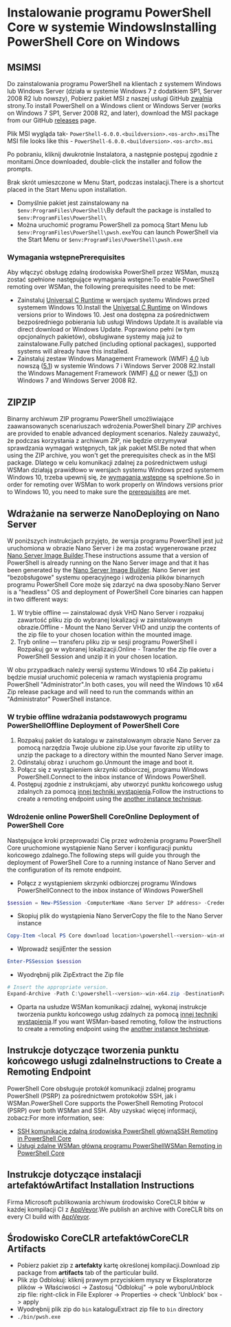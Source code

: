 # <a name="installing-powershell-core-on-windows"></a><span data-ttu-id="24fe4-101">Instalowanie programu PowerShell Core w systemie Windows</span><span class="sxs-lookup"><span data-stu-id="24fe4-101">Installing PowerShell Core on Windows</span></span>

## <a name="msi"></a><span data-ttu-id="24fe4-102">MSI</span><span class="sxs-lookup"><span data-stu-id="24fe4-102">MSI</span></span>

<span data-ttu-id="24fe4-103">Do zainstalowania programu PowerShell na klientach z systemem Windows lub Windows Server (działa w systemie Windows 7 z dodatkiem SP1, Server 2008 R2 lub nowszy), Pobierz pakiet MSI z naszej usługi GitHub [zwalnia][] strony.</span><span class="sxs-lookup"><span data-stu-id="24fe4-103">To install PowerShell on a Windows client or Windows Server (works on Windows 7 SP1, Server 2008 R2, and later), download the MSI package from our GitHub [releases][] page.</span></span>

<span data-ttu-id="24fe4-104">Plik MSI wygląda tak- `PowerShell-6.0.0.<buildversion>.<os-arch>.msi`</span><span class="sxs-lookup"><span data-stu-id="24fe4-104">The MSI file looks like this - `PowerShell-6.0.0.<buildversion>.<os-arch>.msi`</span></span>
<!-- TODO: should be updated to point to the Download Center as well -->

<span data-ttu-id="24fe4-105">Po pobraniu, kliknij dwukrotnie Instalatora, a następnie postępuj zgodnie z monitami.</span><span class="sxs-lookup"><span data-stu-id="24fe4-105">Once downloaded, double-click the installer and follow the prompts.</span></span>

<span data-ttu-id="24fe4-106">Brak skrót umieszczone w Menu Start, podczas instalacji.</span><span class="sxs-lookup"><span data-stu-id="24fe4-106">There is a shortcut placed in the Start Menu upon installation.</span></span>

* <span data-ttu-id="24fe4-107">Domyślnie pakiet jest zainstalowany na `$env:ProgramFiles\PowerShell\`</span><span class="sxs-lookup"><span data-stu-id="24fe4-107">By default the package is installed to `$env:ProgramFiles\PowerShell\`</span></span>
* <span data-ttu-id="24fe4-108">Można uruchomić programu PowerShell za pomocą Start Menu lub `$env:ProgramFiles\PowerShell\pwsh.exe`</span><span class="sxs-lookup"><span data-stu-id="24fe4-108">You can launch PowerShell via the Start Menu or `$env:ProgramFiles\PowerShell\pwsh.exe`</span></span>

### <a name="prerequisites"></a><span data-ttu-id="24fe4-109">Wymagania wstępne</span><span class="sxs-lookup"><span data-stu-id="24fe4-109">Prerequisites</span></span>

<span data-ttu-id="24fe4-110">Aby włączyć obsługę zdalną środowiska PowerShell przez WSMan, muszą zostać spełnione następujące wymagania wstępne:</span><span class="sxs-lookup"><span data-stu-id="24fe4-110">To enable PowerShell remoting over WSMan, the following prerequisites need to be met:</span></span>

* <span data-ttu-id="24fe4-111">Zainstaluj [Universal C Runtime](https://www.microsoft.com/download/details.aspx?id=50410) w wersjach systemu Windows przed systemem Windows 10.</span><span class="sxs-lookup"><span data-stu-id="24fe4-111">Install the [Universal C Runtime](https://www.microsoft.com/download/details.aspx?id=50410) on Windows versions prior to Windows 10.</span></span>
  <span data-ttu-id="24fe4-112">Jest ona dostępna za pośrednictwem bezpośredniego pobierania lub usługi Windows Update.</span><span class="sxs-lookup"><span data-stu-id="24fe4-112">It is available via direct download or Windows Update.</span></span>
  <span data-ttu-id="24fe4-113">Poprawiono pełni (w tym opcjonalnych pakietów), obsługiwane systemy mają już to zainstalowane.</span><span class="sxs-lookup"><span data-stu-id="24fe4-113">Fully patched (including optional packages), supported systems will already have this installed.</span></span>
* <span data-ttu-id="24fe4-114">Zainstaluj zestaw Windows Management Framework (WMF) [4.0](https://www.microsoft.com/download/details.aspx?id=40855) lub nowszą ([5.1](https://www.microsoft.com/download/details.aspx?id=54616)) w systemie Windows 7 i Windows Server 2008 R2.</span><span class="sxs-lookup"><span data-stu-id="24fe4-114">Install the Windows Management Framework (WMF) [4.0](https://www.microsoft.com/download/details.aspx?id=40855) or newer ([5.1](https://www.microsoft.com/download/details.aspx?id=54616)) on Windows 7 and Windows Server 2008 R2.</span></span>

## <a name="zip"></a><span data-ttu-id="24fe4-115">ZIP</span><span class="sxs-lookup"><span data-stu-id="24fe4-115">ZIP</span></span>

<span data-ttu-id="24fe4-116">Binarny archiwum ZIP programu PowerShell umożliwiające zaawansowanych scenariuszach wdrożenia.</span><span class="sxs-lookup"><span data-stu-id="24fe4-116">PowerShell binary ZIP archives are provided to enable advanced deployment scenarios.</span></span>
<span data-ttu-id="24fe4-117">Należy zauważyć, że podczas korzystania z archiwum ZIP, nie będzie otrzymywał sprawdzania wymagań wstępnych, tak jak pakiet MSI.</span><span class="sxs-lookup"><span data-stu-id="24fe4-117">Be noted that when using the ZIP archive, you won't get the prerequisites check as in the MSI package.</span></span>
<span data-ttu-id="24fe4-118">Dlatego w celu komunikacji zdalnej za pośrednictwem usługi WSMan działają prawidłowo w wersjach systemu Windows przed systemem Windows 10, trzeba upewnij się, że [wymagania wstępne](#prerequisites) są spełnione.</span><span class="sxs-lookup"><span data-stu-id="24fe4-118">So in order for remoting over WSMan to work properly on Windows versions prior to Windows 10, you need to make sure the [prerequisites](#prerequisites) are met.</span></span>

## <a name="deploying-on-nano-server"></a><span data-ttu-id="24fe4-119">Wdrażanie na serwerze Nano</span><span class="sxs-lookup"><span data-stu-id="24fe4-119">Deploying on Nano Server</span></span>

<span data-ttu-id="24fe4-120">W poniższych instrukcjach przyjęto, że wersja programu PowerShell jest już uruchomiona w obrazie Nano Server i że ma zostać wygenerowane przez [Nano Server Image Builder](https://technet.microsoft.com/windows-server-docs/get-started/deploy-nano-server).</span><span class="sxs-lookup"><span data-stu-id="24fe4-120">These instructions assume that a version of PowerShell is already running on the Nano Server image and that it has been generated by the [Nano Server Image Builder](https://technet.microsoft.com/windows-server-docs/get-started/deploy-nano-server).</span></span>
<span data-ttu-id="24fe4-121">Nano Server jest "bezobsługowe" systemu operacyjnego i wdrożenia plików binarnych programu PowerShell Core może się zdarzyć na dwa sposoby:</span><span class="sxs-lookup"><span data-stu-id="24fe4-121">Nano Server is a "headless" OS and deployment of PowerShell Core binaries can happen in two different ways:</span></span>

1. <span data-ttu-id="24fe4-122">W trybie offline — zainstalować dysk VHD Nano Server i rozpakuj zawartość pliku zip do wybranej lokalizacji w zainstalowanym obrazie.</span><span class="sxs-lookup"><span data-stu-id="24fe4-122">Offline - Mount the Nano Server VHD and unzip the contents of the zip file to your chosen location within the mounted image.</span></span>
1. <span data-ttu-id="24fe4-123">Tryb online — transferu pliku zip w sesji programu PowerShell i Rozpakuj go w wybranej lokalizacji.</span><span class="sxs-lookup"><span data-stu-id="24fe4-123">Online - Transfer the zip file over a PowerShell Session and unzip it in your chosen location.</span></span>

<span data-ttu-id="24fe4-124">W obu przypadkach należy wersji systemu Windows 10 x64 Zip pakietu i będzie musiał uruchomić polecenia w ramach wystąpienia programu PowerShell "Administrator".</span><span class="sxs-lookup"><span data-stu-id="24fe4-124">In both cases, you will need the Windows 10 x64 Zip release package and will need to run the commands within an "Administrator" PowerShell instance.</span></span>

### <a name="offline-deployment-of-powershell-core"></a><span data-ttu-id="24fe4-125">W trybie offline wdrażania podstawowych programu PowerShell</span><span class="sxs-lookup"><span data-stu-id="24fe4-125">Offline Deployment of PowerShell Core</span></span>

1. <span data-ttu-id="24fe4-126">Rozpakuj pakiet do katalogu w zainstalowanym obrazie Nano Server za pomocą narzędzia Twoje ulubione zip.</span><span class="sxs-lookup"><span data-stu-id="24fe4-126">Use your favorite zip utility to unzip the package to a directory within the mounted Nano Server image.</span></span>
1. <span data-ttu-id="24fe4-127">Odinstaluj obraz i uruchom go.</span><span class="sxs-lookup"><span data-stu-id="24fe4-127">Unmount the image and boot it.</span></span>
1. <span data-ttu-id="24fe4-128">Połącz się z wystąpieniem skrzynki odbiorczej, programu Windows PowerShell.</span><span class="sxs-lookup"><span data-stu-id="24fe4-128">Connect to the inbox instance of Windows PowerShell.</span></span>
1. <span data-ttu-id="24fe4-129">Postępuj zgodnie z instrukcjami, aby utworzyć punktu końcowego usług zdalnych za pomocą [innej techniki wystąpienia](#executed-by-another-instance-of-powershell-on-behalf-of-the-instance-that-it-will-register).</span><span class="sxs-lookup"><span data-stu-id="24fe4-129">Follow the instructions to create a remoting endpoint using the [another instance technique](#executed-by-another-instance-of-powershell-on-behalf-of-the-instance-that-it-will-register).</span></span>

### <a name="online-deployment-of-powershell-core"></a><span data-ttu-id="24fe4-130">Wdrożenie online PowerShell Core</span><span class="sxs-lookup"><span data-stu-id="24fe4-130">Online Deployment of PowerShell Core</span></span>

<span data-ttu-id="24fe4-131">Następujące kroki przeprowadzi Cię przez wdrożenia programu PowerShell Core uruchomione wystąpienie Nano Server i konfiguracji punktu końcowego zdalnego.</span><span class="sxs-lookup"><span data-stu-id="24fe4-131">The following steps will guide you through the deployment of PowerShell Core to a running instance of Nano Server and the configuration of its remote endpoint.</span></span>

* <span data-ttu-id="24fe4-132">Połącz z wystąpieniem skrzynki odbiorczej programu Windows PowerShell</span><span class="sxs-lookup"><span data-stu-id="24fe4-132">Connect to the inbox instance of Windows PowerShell</span></span>

```powershell
$session = New-PSSession -ComputerName <Nano Server IP address> -Credential <An Administrator account on the system>
```

* <span data-ttu-id="24fe4-133">Skopiuj plik do wystąpienia Nano Server</span><span class="sxs-lookup"><span data-stu-id="24fe4-133">Copy the file to the Nano Server instance</span></span>

```powershell
Copy-Item <local PS Core download location>\powershell-<version>-win-x64.zip c:\ -ToSession $session
```

* <span data-ttu-id="24fe4-134">Wprowadź sesji</span><span class="sxs-lookup"><span data-stu-id="24fe4-134">Enter the session</span></span>

```powershell
Enter-PSSession $session
```

* <span data-ttu-id="24fe4-135">Wyodrębnij plik Zip</span><span class="sxs-lookup"><span data-stu-id="24fe4-135">Extract the Zip file</span></span>

```powershell
# Insert the appropriate version.
Expand-Archive -Path C:\powershell-<version>-win-x64.zip -DestinationPath "C:\PowerShellCore_<version>"
```

* <span data-ttu-id="24fe4-136">Oparta na usłudze WSMan komunikacji zdalnej, wykonaj instrukcje tworzenia punktu końcowego usług zdalnych za pomocą [innej techniki wystąpienia](../core-powershell/WSMan-Remoting-in-PowerShell-Core.md#executed-by-another-instance-of-powershell-on-behalf-of-the-instance-that-it-will-register).</span><span class="sxs-lookup"><span data-stu-id="24fe4-136">If you want WSMan-based remoting, follow the instructions to create a remoting endpoint using the [another instance technique](../core-powershell/WSMan-Remoting-in-PowerShell-Core.md#executed-by-another-instance-of-powershell-on-behalf-of-the-instance-that-it-will-register).</span></span>

## <a name="instructions-to-create-a-remoting-endpoint"></a><span data-ttu-id="24fe4-137">Instrukcje dotyczące tworzenia punktu końcowego usługi zdalne</span><span class="sxs-lookup"><span data-stu-id="24fe4-137">Instructions to Create a Remoting Endpoint</span></span>

<span data-ttu-id="24fe4-138">PowerShell Core obsługuje protokół komunikacji zdalnej programu PowerShell (PSRP) za pośrednictwem protokołów SSH, jak i WSMan.</span><span class="sxs-lookup"><span data-stu-id="24fe4-138">PowerShell Core supports the PowerShell Remoting Protocol (PSRP) over both WSMan and SSH.</span></span> <span data-ttu-id="24fe4-139">Aby uzyskać więcej informacji, zobacz:</span><span class="sxs-lookup"><span data-stu-id="24fe4-139">For more information, see:</span></span>

* <span data-ttu-id="24fe4-140">[SSH komunikację zdalną środowiska PowerShell główną][ssh-remoting]</span><span class="sxs-lookup"><span data-stu-id="24fe4-140">[SSH Remoting in PowerShell Core][ssh-remoting]</span></span>
* <span data-ttu-id="24fe4-141">[Usługi zdalne WSMan główną programu PowerShell][wsman-remoting]</span><span class="sxs-lookup"><span data-stu-id="24fe4-141">[WSMan Remoting in PowerShell Core][wsman-remoting]</span></span>

## <a name="artifact-installation-instructions"></a><span data-ttu-id="24fe4-142">Instrukcje dotyczące instalacji artefaktów</span><span class="sxs-lookup"><span data-stu-id="24fe4-142">Artifact Installation Instructions</span></span>

<span data-ttu-id="24fe4-143">Firma Microsoft publikowania archiwum środowisko CoreCLR bitów w każdej kompilacji CI z [AppVeyor][].</span><span class="sxs-lookup"><span data-stu-id="24fe4-143">We publish an archive with CoreCLR bits on every CI build with [AppVeyor][].</span></span>

## <a name="coreclr-artifacts"></a><span data-ttu-id="24fe4-144">Środowisko CoreCLR artefaktów</span><span class="sxs-lookup"><span data-stu-id="24fe4-144">CoreCLR Artifacts</span></span>

* <span data-ttu-id="24fe4-145">Pobierz pakiet zip z **artefakty** kartę określonej kompilacji.</span><span class="sxs-lookup"><span data-stu-id="24fe4-145">Download zip package from **artifacts** tab of the particular build.</span></span>
* <span data-ttu-id="24fe4-146">Plik zip Odblokuj: kliknij prawym przyciskiem myszy w Eksploratorze plików -> Właściwości -> Zastosuj "Odblokuj" -> pole wyboru</span><span class="sxs-lookup"><span data-stu-id="24fe4-146">Unblock zip file: right-click in File Explorer -> Properties -> check 'Unblock' box -> apply</span></span>
* <span data-ttu-id="24fe4-147">Wyodrębnij plik zip do `bin` katalogu</span><span class="sxs-lookup"><span data-stu-id="24fe4-147">Extract zip file to `bin` directory</span></span>
* `./bin/pwsh.exe`

<!-- [download-center]: TODO -->
[zwalnia]: https://github.com/PowerShell/PowerShell/releases
[releases]: https://github.com/PowerShell/PowerShell/releases
[signing]: ../../tools/Sign-Package.ps1
[ssh-remoting]: ../core-powershell/SSH-Remoting-in-PowerShell-Core.md
[wsman-remoting]: ../core-powershell/WSMan-Remoting-in-PowerShell-Core.md
[AppVeyor]: https://ci.appveyor.com/project/PowerShell/powershell